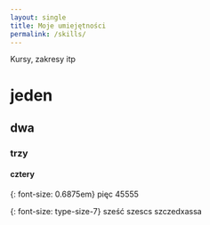 ```yaml
---
layout: single
title: Moje umiejętności
permalink: /skills/
---
```


Kursy, zakresy itp

# jeden
## dwa
### trzy
#### cztery

{: font-size: 0.6875em}
 pięc 45555
 
 {: font-size: type-size-7}
 sześć szescs szczedxassa

